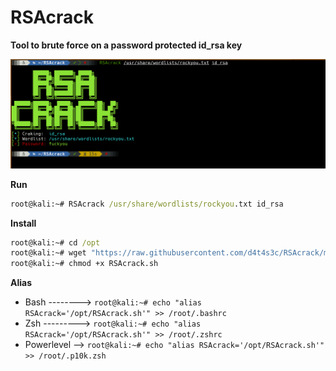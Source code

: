 # RSAcrack

**Tool to brute force on a password protected id_rsa key**

![](/1.png)

**Run**
```cmd
root@kali:~# RSAcrack /usr/share/wordlists/rockyou.txt id_rsa
```

**Install**
```cmd
root@kali:~# cd /opt
root@kali:~# wget "https://raw.githubusercontent.com/d4t4s3c/RSAcrack/main/RSAcrack.sh"
root@kali:~# chmod +x RSAcrack.sh
```

**Alias**
- Bash --------> `root@kali:~# echo "alias RSAcrack='/opt/RSAcrack.sh'" >> /root/.bashrc`
- Zsh ---------> `root@kali:~# echo "alias RSAcrack='/opt/RSAcrack.sh'" >> /root/.zshrc`
- Powerlevel --> `root@kali:~# echo "alias RSAcrack='/opt/RSAcrack.sh'" >> /root/.p10k.zsh`
